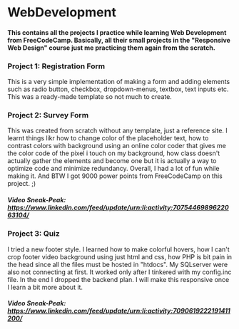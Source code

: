 # WebDevelopment
#### This contains all the projects I practice while learning Web Development from FreeCodeCamp. Basically, all their small projects in the "Responsive Web Design" course just me practicing them again from the scratch.

### Project 1: Registration Form
This is a very simple implementation of making a form and adding elements such as radio button, checkbox, dropdown-menus, textbox, text inputs etc. This was a ready-made template so not much to create.


### Project 2: Survey Form
This was created from scratch without any template, just a reference site. I learnt things likr how to change color of the placeholder text, how to contrast colors with background using an online color coder that gives me the color code of the pixel i touch on my background, how class doesn't actually gather the elements and become one but it is actually a way to optimize code and minimize redundancy.
Overall, I had a lot of fun while making it. And BTW I got 9000 power points from FreeCodeCamp on this project. ;)

##### Video Sneak-Peak: https://www.linkedin.com/feed/update/urn:li:activity:7075446989622063104/


### Project 3: Quiz
I tried a new footer style. I learned how to make colorful hovers, how I can't crop footer video background using just html and css, how PHP is bit pain in the head since all the files must be hosted in "htdocs". My SQLserver were also not connecting at first. It worked only after I tinkered with my config.inc file. In the end I dropped the backend plan. 
I will make this responsive once I learn a bit more about it.

##### Video Sneak-Peak: https://www.linkedin.com/feed/update/urn:li:activity:7090619222191411200/
